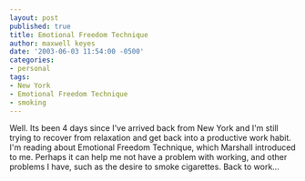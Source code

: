 ```yaml
---
layout: post
published: true
title: Emotional Freedom Technique
author: maxwell keyes
date: '2003-06-03 11:54:00 -0500'
categories:
- personal
tags:
- New York
- Emotional Freedom Technique
- smoking
---
```


Well. Its been 4 days since I've arrived back from New York and I'm still trying to recover from relaxation and get
back into a productive work habit. I'm reading about Emotional Freedom Technique, which Marshall introduced to me.
Perhaps it can help me not have a problem with working, and other problems I have, such as the desire to smoke
cigarettes. Back to work...
